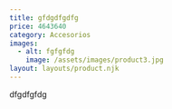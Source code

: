 ```yaml
---
title: gfdgdfgdfg
price: 4643640
category: Accesorios
images:
  - alt: fgfgfdg
    image: /assets/images/product3.jpg
layout: layouts/product.njk
---
```

dfgdfgfdg
